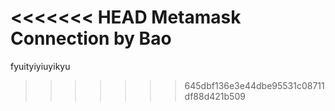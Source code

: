 <<<<<<< HEAD
Metamask Connection by Bao
=======
fyuityiyiuyikyu
>>>>>>> 645dbf136e3e44dbe95531c08711df88d421b509
